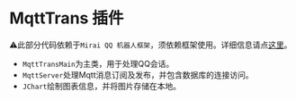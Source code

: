 # MqttTrans 插件

:warning:此部分代码依赖于`Mirai QQ 机器人框架`，须依赖框架使用。详细信息请点[这里](https://github.com/mamoe/mirai)。

- `MqttTransMain`为主类，用于处理QQ会话。
- `MqttServer`处理Mqtt消息订阅及发布，并包含数据库的连接访问。
- `JChart`绘制图表信息，并将图片存储在本地。